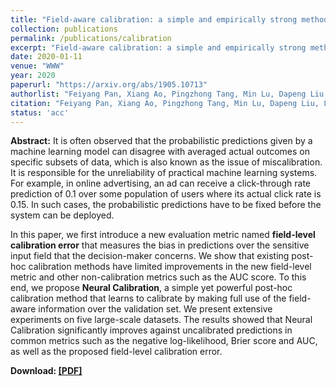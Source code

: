 ```yaml
---
title: "Field-aware calibration: a simple and empirically strong method for reliable probabilistic predictions"
collection: publications
permalink: /publications/calibration
excerpt: "Field-aware calibration: a simple and empirically strong method for reliable probabilistic predictions"
date: 2020-01-11
venue: "WWW"
year: 2020
paperurl: "https://arxiv.org/abs/1905.10713"
authorlist: "Feiyang Pan, Xiang Ao, Pingzhong Tang, Min Lu, Dapeng Liu, Lei Xiao and Qing He"
citation: "Feiyang Pan, Xiang Ao, Pingzhong Tang, Min Lu, Dapeng Liu, Lei Xiao and Qing He. 2020. Field-aware calibration: a simple and empirically strong method for reliable probabilistic predictions. In Proceedings of the 2020 World Wide Web Conference (WWW'19), May 13-17, 2019, San Francisco, CA, USA. ACM, New York, NY, USA, 11 pages. https://doi.org/10.1145/3308558.3313616"
status: 'acc'
---
```

**Abstract:**
It is often observed that the probabilistic predictions given by a machine learning model can disagree with averaged actual outcomes on specific subsets of data, which is also known as the issue of miscalibration. It is responsible for the unreliability of practical machine learning systems. For example, in online advertising, an ad can receive a click-through rate prediction of 0.1 over some population of users where its actual click rate is 0.15. In such cases, the probabilistic predictions have to be fixed before the system can be deployed.

In this paper, we first introduce a new evaluation metric named **field-level calibration error** that measures the bias in predictions over the sensitive input field that the decision-maker concerns. We show that existing post-hoc calibration methods have limited improvements in the new field-level metric and other non-calibration metrics such as the AUC score. To this end, we propose **Neural Calibration**, a simple yet powerful post-hoc calibration method that learns to calibrate by making full use of the field-aware information over the validation set. We present extensive experiments on five large-scale datasets. The results showed that Neural Calibration significantly improves against uncalibrated predictions in common metrics such as the negative log-likelihood, Brier score and AUC, as well as the proposed field-level calibration error.

**Download: [[PDF]](https://arxiv.org/abs/1905.10713)**
